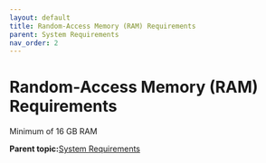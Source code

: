 ```yaml
---
layout: default
title: Random-Access Memory (RAM) Requirements
parent: System Requirements
nav_order: 2
---
```



# Random-Access Memory \(RAM\) Requirements

Minimum of 16 GB RAM

**Parent topic:**[System Requirements](GUID-B95F8060-5ED0-4C65-9790-71CB740A8769.md)

